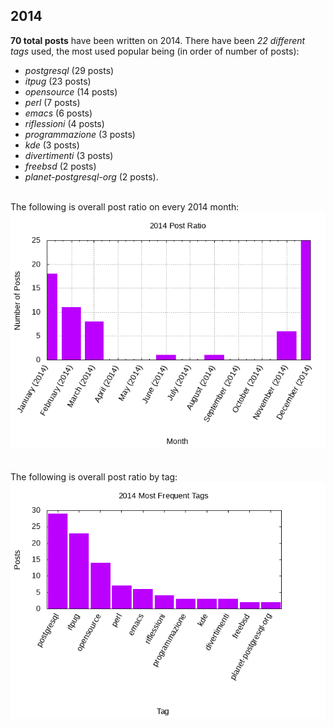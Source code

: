 ## 2014 

**70 total posts** have been written on 2014.
There have been *22 different tags* used, the most
used popular being (in order of number of posts):
 
- *postgresql* (29 posts)  
- *itpug* (23 posts)  
- *opensource* (14 posts)  
- *perl* (7 posts)  
- *emacs* (6 posts)  
- *riflessioni* (4 posts)  
- *programmazione* (3 posts)  
- *kde* (3 posts)  
- *divertimenti* (3 posts)  
- *freebsd* (2 posts)  
- *planet-postgresql-org* (2 posts).<br/>
<br/>
The following is overall post ratio on every 2014 month:
<br/>
    <center>
      <img src="/images/stats/2014-months.png" alt="2014 post ratio per month" />
    </center>
<br/>

<br/>
The following is overall post ratio by tag:
<br/>
  <center>
    <img src="/images/stats/2014-tags.png" alt="2014 post ratio per tag" />
  </center>
<br/>
